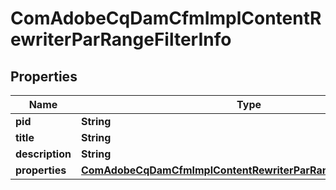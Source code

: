 

# ComAdobeCqDamCfmImplContentRewriterParRangeFilterInfo

## Properties

Name | Type | Description | Notes
------------ | ------------- | ------------- | -------------
**pid** | **String** |  |  [optional]
**title** | **String** |  |  [optional]
**description** | **String** |  |  [optional]
**properties** | [**ComAdobeCqDamCfmImplContentRewriterParRangeFilterProperties**](ComAdobeCqDamCfmImplContentRewriterParRangeFilterProperties.md) |  |  [optional]



